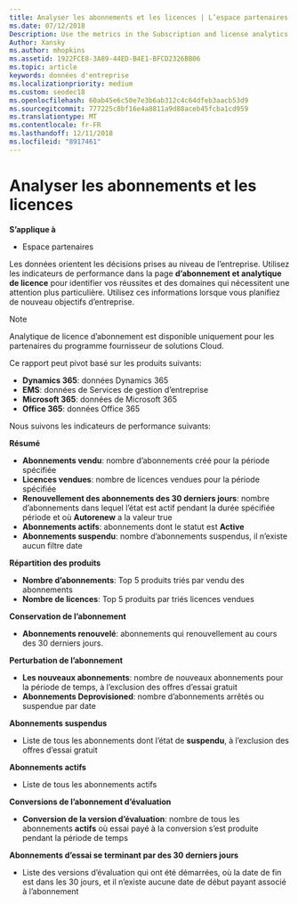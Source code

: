 ```yaml
---
title: Analyser les abonnements et les licences | L’espace partenaires
ms.date: 07/12/2018
Description: Use the metrics in the Subscription and license analytics page to identify your successes and areas that need more attention.
Author: Xansky
ms.author: mhopkins
ms.assetid: 1922FCE8-3A89-44ED-B4E1-BFCD2326BB06
ms.topic: article
keywords: données d'entreprise
ms.localizationpriority: medium
ms.custom: seodec18
ms.openlocfilehash: 60ab45e6c50e7e3b6ab312c4c64dfeb3aacb53d9
ms.sourcegitcommit: 777225c8bf16e4a8811a9d88aceb45fcba1cd959
ms.translationtype: MT
ms.contentlocale: fr-FR
ms.lasthandoff: 12/11/2018
ms.locfileid: "8917461"
---
```

# <a name="analyze-subscriptions-and-licenses"></a>Analyser les abonnements et les licences 

**S’applique à**

- Espace partenaires

Les données orientent les décisions prises au niveau de l’entreprise. Utilisez les indicateurs de performance dans la page **d’abonnement et analytique de licence** pour identifier vos réussites et des domaines qui nécessitent une attention plus particulière. Utilisez ces informations lorsque vous planifiez de nouveau objectifs d’entreprise.

> [!NOTE]
> Analytique de licence d’abonnement est disponible uniquement pour les partenaires du programme fournisseur de solutions Cloud.


Ce rapport peut pivot basé sur les produits suivants:

 - **Dynamics 365**: données Dynamics 365  
 - **EMS**: données de Services de gestion d’entreprise  
 - **Microsoft 365**: données de Microsoft 365  
 - **Office 365**: données Office 365  


Nous suivons les indicateurs de performance suivants:

**Résumé**  
 - **Abonnements vendu**: nombre d’abonnements créé pour la période spécifiée  
 - **Licences vendues**: nombre de licences vendues pour la période spécifiée   
 - **Renouvellement des abonnements des 30 derniers jours**: nombre d’abonnements dans lequel l’état est actif pendant la durée spécifiée période et où **Autorenew** a la valeur true
 - **Abonnements actifs**: abonnements dont le statut est **Active**  
 - **Abonnements suspendu**: nombre d’abonnements suspendus, il n’existe aucun filtre date  

**Répartition des produits**  
 - **Nombre d’abonnements**: Top 5 produits triés par vendu des abonnements  
 - **Nombre de licences**: Top 5 produits par triés licences vendues

**Conservation de l’abonnement**
 - **Abonnements renouvelé**: abonnements qui renouvellement au cours des 30 derniers jours.  

**Perturbation de l’abonnement**  
 - **Les nouveaux abonnements**: nombre de nouveaux abonnements pour la période de temps, à l’exclusion des offres d’essai gratuit  
 - **Abonnements Deprovisioned**: nombre d’abonnements arrêtés ou suspendue par date  

**Abonnements suspendus**  
 - Liste de tous les abonnements dont l’état de **suspendu**, à l’exclusion des offres d’essai gratuit  
  
**Abonnements actifs**
 - Liste de tous les abonnements actifs  

**Conversions de l’abonnement d’évaluation**  
 - **Conversion de la version d’évaluation**: nombre de tous les abonnements **actifs** où essai payé à la conversion s’est produite pendant la période de temps  

**Abonnements d’essai se terminant par des 30 derniers jours**  
 - Liste des versions d’évaluation qui ont été démarrées, où la date de fin est dans les 30 jours, et il n’existe aucune date de début payant associé à l’abonnement  

  